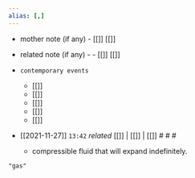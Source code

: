 ```yaml
---
alias: [,]
---
```

- mother note (if any)
		- [[]] [[]]
- related note (if any) -
		- [[]] [[]]
- `contemporary events`
	- [[]]
	- [[]]
	- [[]]
	- [[]]
	- [[]]

- [[2021-11-27]]  `13:42` _related_ [[]] | [[]] | [[]] # # #
	- compressible fluid that will expand indefinitely.

```query
"gas"
```